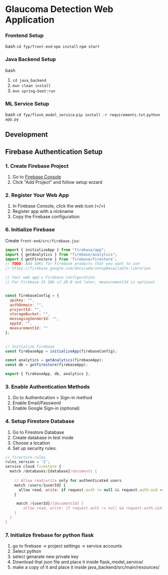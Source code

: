 # Glaucoma Detection Web Application

### Frontend Setup
bash
``cd fyp/front-end``
``npm install``
``npm start``

### Java Backend Setup
bash
1. ``cd java_backend``
2. ``mvn clean install``
3. ``mvn spring-boot:run``

### ML Service Setup
bash
``cd fyp/flask_model_service``
``pip install -r requirements.txt``
``python app.py``

## Development

## Firebase Authentication Setup

### 1. Create Firebase Project
1. Go to [Firebase Console](https://console.firebase.google.com/)
2. Click "Add Project" and follow setup wizard

### 2. Register Your Web App
1. In Firebase Console, click the web icon (</>)
2. Register app with a nickname
3. Copy the Firebase configuration:

### 6. Initialize Firebase
Create `front-end/src/firebase.jsx`:
```javascript
import { initializeApp } from "firebase/app";
import { getAnalytics } from "firebase/analytics";
import { getFirestore } from 'firebase/firestore';
// TODO: Add SDKs for Firebase products that you want to use
// https://firebase.google.com/docs/web/setup#available-libraries

// Your web app's Firebase configuration
// For Firebase JS SDK v7.20.0 and later, measurementId is optional


const firebaseConfig = {
  apiKey: "",
  authDomain: "",
  projectId: "",
  storageBucket: "",
  messagingSenderId: "",
  appId: "",
  measurementId: ""
};
 

// Initialize Firebase
const firebaseApp = initializeApp(firebaseConfig);

const analytics = getAnalytics(firebaseApp);
const db = getFirestore(firebaseApp);

export { firebaseApp, db, analytics };
```


### 3. Enable Authentication Methods
1. Go to Authentication > Sign-in method
2. Enable Email/Password
3. Enable Google Sign-in (optional)

### 4. Setup Firestore Database
1. Go to Firestore Database
2. Create database in test mode
3. Choose a location
4. Set up security rules:

```javascript
// firestore.rules
rules_version = '2';
service cloud.firestore {
  match /databases/{database}/documents {
    
    // Allow read/write only for authenticated users
    match /users/{userId} {
      allow read, write: if request.auth != null && request.auth.uid == userId;
    }

     match /{userId}/{documentId} {
        allow read, write: if request.auth != null && request.auth.uid == userId;
    }
  }
}

```

### 7. Initialize firebase for python flask
1. go to firebase -> project settings -> service accounts
2. Select python 
3. select genarate new private key
4. Download that json file and place it inside flask_model_service/
5. make a copy of it and place it inside java_backend/src/main/resources/

